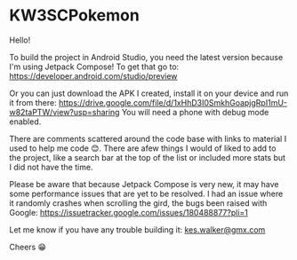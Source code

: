 # KW3SCPokemon

Hello!

To build the project in Android Studio, you need the latest version because I'm using Jetpack Compose! To get that go to: https://developer.android.com/studio/preview

Or you can just download the APK I created, install it on your device and run it from there: https://drive.google.com/file/d/1xHhD3I0SmkhGoapjgRpI1mU-w82taPTW/view?usp=sharing You will need a phone with debug mode enabled. 

There are comments scattered around the code base with links to material I used to help me code 😊. There are afew things I would of liked to add to the project, like a search bar at the top of the list or included more stats but I did not have the time. 

Please be aware that because Jetpack Compose is very new, it may have some performance issues that are yet to be resolved. I had an issue where it randomly crashes when scrolling the gird, the bugs been raised with Google: https://issuetracker.google.com/issues/180488877?pli=1

Let me know if you have any trouble building it: kes.walker@gmx.com

Cheers 😁
